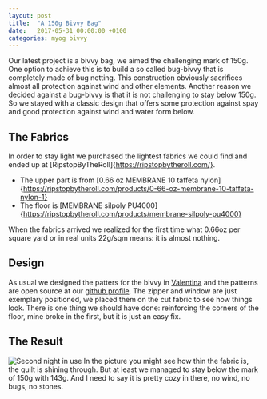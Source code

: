 ```yaml
---
layout: post
title:  "A 150g Bivvy Bag"
date:   2017-05-31 00:00:00 +0100
categories: myog bivvy 
---
```


Our latest project is a bivvy bag, we aimed the challenging mark of 150g.
One option to achieve this is to build a so called bug-bivvy that is completely made of bug netting.
This construction obviously sacrifices almost all protection against wind and other elements.
Another reason we decided against a bug-bivvy is that it is not challenging to stay below 150g.
So we stayed with a classic design that offers some protection against spay and good protection against wind and water form below.

## The Fabrics
In order to stay light we purchased the lightest fabrics we could find and ended up at [RipstopByTheRoll]{https://ripstopbytheroll.com/}.
- The upper part is from [0.66 oz MEMBRANE 10 taffeta nylon]{https://ripstopbytheroll.com/products/0-66-oz-membrane-10-taffeta-nylon-1}
- The floor is [MEMBRANE silpoly PU4000]{https://ripstopbytheroll.com/products/membrane-silpoly-pu4000}

When the fabrics arrived we realized for the first time what 0.66oz per square yard or in real units 22g/sqm means: it is almost nothing. 

## Design
As usual we designed the patters for the bivvy in [Valentina](http://valentina-project.org/) and the patterns are open source at our [github profile](https://github.com/TrailAndError/Bivvy_Bag).
The zipper and window are just exemplary positioned, we placed them on the cut fabric to see how things look.
There is one thing we should have done: reinforcing the corners of the floor, mine broke in the first, but it is just an easy fix.

## The Result
![Second night in use](/assets/bivvy/bivvy.jpg)
In the picture you might see how thin the fabric is, the quilt is shining through.
But at least we managed to stay below the mark of 150g with 143g. 
And I need to say it is pretty cozy in there, no wind, no bugs, no stones.
